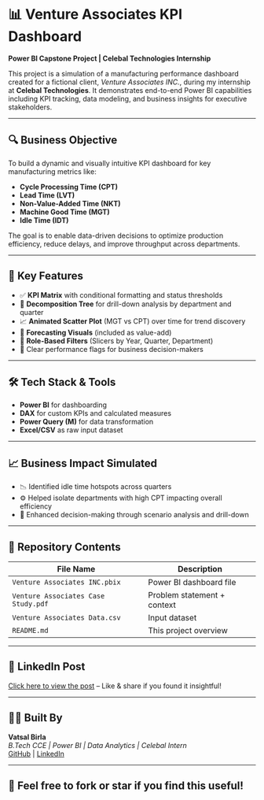 # 📊 Venture Associates KPI Dashboard

**Power BI Capstone Project | Celebal Technologies Internship**

This project is a simulation of a manufacturing performance dashboard created for a fictional client, *Venture Associates INC.*, during my internship at **Celebal Technologies**. It demonstrates end-to-end Power BI capabilities including KPI tracking, data modeling, and business insights for executive stakeholders.

---

## 🔍 Business Objective

To build a dynamic and visually intuitive KPI dashboard for key manufacturing metrics like:
- **Cycle Processing Time (CPT)**
- **Lead Time (LVT)**
- **Non-Value-Added Time (NKT)**
- **Machine Good Time (MGT)**
- **Idle Time (IDT)**

The goal is to enable data-driven decisions to optimize production efficiency, reduce delays, and improve throughput across departments.

---

## 🧠 Key Features

- ✅ **KPI Matrix** with conditional formatting and status thresholds  
- 🔁 **Decomposition Tree** for drill-down analysis by department and quarter  
- 📈 **Animated Scatter Plot** (MGT vs CPT) over time for trend discovery  
- 🔮 **Forecasting Visuals** (included as value-add)  
- 📅 **Role-Based Filters** (Slicers by Year, Quarter, Department)  
- 📌 Clear performance flags for business decision-makers  

---

## 🛠️ Tech Stack & Tools

- **Power BI** for dashboarding  
- **DAX** for custom KPIs and calculated measures  
- **Power Query (M)** for data transformation  
- **Excel/CSV** as raw input dataset  

---

## 📈 Business Impact Simulated

- 📉 Identified idle time hotspots across quarters  
- ⚙️ Helped isolate departments with high CPT impacting overall efficiency  
- 🎯 Enhanced decision-making through scenario analysis and drill-down  

---

## 📁 Repository Contents

| File Name                          | Description                            |
|-----------------------------------|----------------------------------------|
| `Venture Associates INC.pbix`     | Power BI dashboard file                |
| `Venture Associates Case Study.pdf` | Problem statement + context          |
| `Venture Associates Data.csv`     | Input dataset                          |
| `README.md`                       | This project overview                  |

---

## 🔗 LinkedIn Post

[Click here to view the post](https://www.linkedin.com/posts/vatsal-birla-278840243_powerbi-businessintelligence-kpianalytics-activity-7352775065450508289-sciW?utm_source=share&utm_medium=member_desktop&rcm=ACoAADx1VXwBxYfc7g_7Tr4Hnsu7-7DyFDBrnSo) – Like & share if you found it insightful!

---

## 👨‍💻 Built By

**Vatsal Birla**  
*B.Tech CCE | Power BI | Data Analytics | Celebal Intern*  
[GitHub](https://github.com/Vatsalbirla317) | [LinkedIn](https://www.linkedin.com/in/vatsalbirla317)

---

## 📢 Feel free to fork or star if you find this useful!
